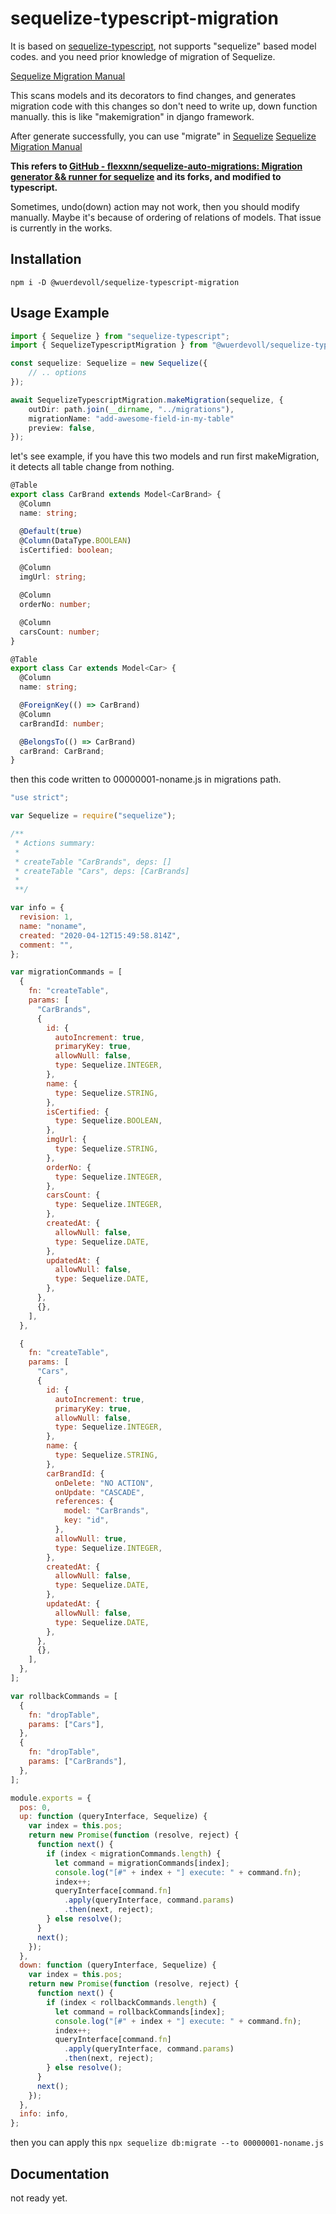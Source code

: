 # sequelize-typescript-migration

It is based on [sequelize-typescript](https://www.npmjs.com/package/sequelize-typescript), not supports "sequelize" based model codes.
and you need prior knowledge of migration of Sequelize.

[Sequelize Migration Manual](https://sequelize.org/master/manual/migrations.html)

This scans models and its decorators to find changes, and generates migration code with this changes so don't need to write up, down function manually. this is like "makemigration" in django framework.

After generate successfully, you can use "migrate" in [Sequelize](https://sequelize.org/)
[Sequelize Migration Manual](https://sequelize.org/master/manual/migrations.html)

**This refers to [GitHub - flexxnn/sequelize-auto-migrations: Migration generator && runner for sequelize](https://github.com/flexxnn/sequelize-auto-migrations) and its forks, and modified to typescript.**

Sometimes, undo(down) action may not work, then you should modify manually. Maybe it's because of ordering of relations of models.
That issue is currently in the works.

## Installation

```
npm i -D @wuerdevoll/sequelize-typescript-migration
```

## Usage Example

```typescript
import { Sequelize } from "sequelize-typescript";
import { SequelizeTypescriptMigration } from "@wuerdevoll/sequelize-typescript-migration";

const sequelize: Sequelize = new Sequelize({
	// .. options
});

await SequelizeTypescriptMigration.makeMigration(sequelize, {
	outDir: path.join(__dirname, "../migrations"),
	migrationName: "add-awesome-field-in-my-table"
	preview: false,
});
```

let's see example, if you have this two models and run first makeMigration, it detects all table change from nothing.

```typescript
@Table
export class CarBrand extends Model<CarBrand> {
  @Column
  name: string;

  @Default(true)
  @Column(DataType.BOOLEAN)
  isCertified: boolean;

  @Column
  imgUrl: string;

  @Column
  orderNo: number;

  @Column
  carsCount: number;
}
```

```typescript
@Table
export class Car extends Model<Car> {
  @Column
  name: string;

  @ForeignKey(() => CarBrand)
  @Column
  carBrandId: number;

  @BelongsTo(() => CarBrand)
  carBrand: CarBrand;
}
```

then this code written to 00000001-noname.js in migrations path.

```javascript
"use strict";

var Sequelize = require("sequelize");

/**
 * Actions summary:
 *
 * createTable "CarBrands", deps: []
 * createTable "Cars", deps: [CarBrands]
 *
 **/

var info = {
  revision: 1,
  name: "noname",
  created: "2020-04-12T15:49:58.814Z",
  comment: "",
};

var migrationCommands = [
  {
    fn: "createTable",
    params: [
      "CarBrands",
      {
        id: {
          autoIncrement: true,
          primaryKey: true,
          allowNull: false,
          type: Sequelize.INTEGER,
        },
        name: {
          type: Sequelize.STRING,
        },
        isCertified: {
          type: Sequelize.BOOLEAN,
        },
        imgUrl: {
          type: Sequelize.STRING,
        },
        orderNo: {
          type: Sequelize.INTEGER,
        },
        carsCount: {
          type: Sequelize.INTEGER,
        },
        createdAt: {
          allowNull: false,
          type: Sequelize.DATE,
        },
        updatedAt: {
          allowNull: false,
          type: Sequelize.DATE,
        },
      },
      {},
    ],
  },

  {
    fn: "createTable",
    params: [
      "Cars",
      {
        id: {
          autoIncrement: true,
          primaryKey: true,
          allowNull: false,
          type: Sequelize.INTEGER,
        },
        name: {
          type: Sequelize.STRING,
        },
        carBrandId: {
          onDelete: "NO ACTION",
          onUpdate: "CASCADE",
          references: {
            model: "CarBrands",
            key: "id",
          },
          allowNull: true,
          type: Sequelize.INTEGER,
        },
        createdAt: {
          allowNull: false,
          type: Sequelize.DATE,
        },
        updatedAt: {
          allowNull: false,
          type: Sequelize.DATE,
        },
      },
      {},
    ],
  },
];

var rollbackCommands = [
  {
    fn: "dropTable",
    params: ["Cars"],
  },
  {
    fn: "dropTable",
    params: ["CarBrands"],
  },
];

module.exports = {
  pos: 0,
  up: function (queryInterface, Sequelize) {
    var index = this.pos;
    return new Promise(function (resolve, reject) {
      function next() {
        if (index < migrationCommands.length) {
          let command = migrationCommands[index];
          console.log("[#" + index + "] execute: " + command.fn);
          index++;
          queryInterface[command.fn]
            .apply(queryInterface, command.params)
            .then(next, reject);
        } else resolve();
      }
      next();
    });
  },
  down: function (queryInterface, Sequelize) {
    var index = this.pos;
    return new Promise(function (resolve, reject) {
      function next() {
        if (index < rollbackCommands.length) {
          let command = rollbackCommands[index];
          console.log("[#" + index + "] execute: " + command.fn);
          index++;
          queryInterface[command.fn]
            .apply(queryInterface, command.params)
            .then(next, reject);
        } else resolve();
      }
      next();
    });
  },
  info: info,
};
```

then you can apply this `npx sequelize db:migrate --to 00000001-noname.js`

## Documentation

not ready yet.
